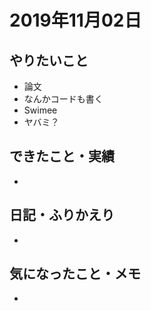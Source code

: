 # 2019年11月02日

## やりたいこと

- 論文
- なんかコードも書く
- Swimee
- ヤバミ？

## できたこと・実績

- 

## 日記・ふりかえり

- 

## 気になったこと・メモ

- 
